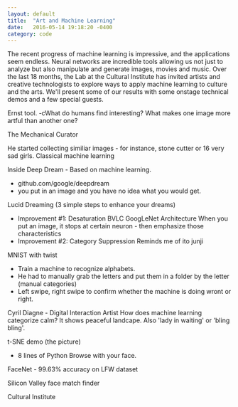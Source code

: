 ```yaml
---
layout: default
title:  "Art and Machine Learning"
date:   2016-05-14 19:18:20 -0400
category: code
---
```


The recent progress of machine learning is impressive, and the applications seem endless. Neural networks are incredible tools allowing us not just to analyze but also manipulate and generate images, movies and music. Over the last 18 months, the Lab at the Cultural Institute has invited artists and creative technologists to explore ways to apply machine learning to culture and the arts. We'll present some of our results with some onstage technical demos and a few special guests.

Ernst tool. 
-cWhat do humans find interesting? What makes one image more artful than another one?

The Mechanical Curator

He started collecting similiar images - for instance, stone cutter or 16 very sad girls. Classical machine learning

Inside Deep Dream - Based on machine learning.
- github.com/google/deepdream
- you put in an image and you have no idea what you would get.

Lucid Dreaming (3 simple steps to enhance your dreams)
- Improvement #1: Desaturation
BVLC GoogLeNet Architecture
When you put an image, it stops at certain neuron - then emphasize those characteristics
- Improvement #2: Category Suppression
Reminds me of ito junji

MNIST with twist
- Train a machine to recognize alphabets.
- He had to manually grab the letters and put them in a folder by the letter (manual categories)
- Left swipe, right swipe to confirm whether the machine is doing wront or right.

Cyril Diagne - Digital Interaction Artist
How does machine learning categorize calm? It shows peaceful landcape. Also 'lady in waiting' or 'bling bling'.

t-SNE demo (the picture)
- 8 lines of Python
Browse with your face.

FaceNet - 99.63% accuracy on LFW dataset

Silicon Valley face match finder

Cultural Institute